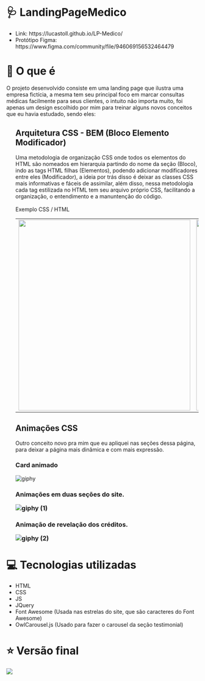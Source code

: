 # 🩺 LandingPageMedico

<ul>
  <li>Link: https://lucastoll.github.io/LP-Medico/ <br></li>
  <li>Protótipo Figma: https://www.figma.com/community/file/946069156532464479 </li>
</ul>


# 📄 O que é 
O projeto desenvolvido consiste em uma landing page que ilustra uma empresa fictícia, a mesma tem seu principal foco em marcar consultas médicas facilmente para seus clientes, o intuito não importa muito, foi apenas um design escolhido por mim para treinar alguns novos conceitos que eu havia estudado, sendo eles:

<ul>
  <h2>Arquitetura CSS - BEM (Bloco Elemento Modificador)</h2>
Uma metodologia de organização CSS onde todos os elementos do HTML são nomeados em hierarquia partindo do nome da seção (Bloco), indo as tags HTML filhas (Elementos), podendo adicionar modificadores entre eles (Modificador), a ideia por trás disso é deixar as classes CSS mais informativas e fáceis de assimilar, além disso, nessa metodologia cada tag estilizada no HTML tem seu arquivo próprio CSS, facilitando a organização, o entendimento e a manuntenção do código. 
<br>⠀
<br> Exemplo CSS / HTML
<table>
  <tr>
    <td><img height="500" width="450" src="https://i.imgur.com/qV2Lppt.png"></td>
    <td><img height="500" src="https://i.imgur.com/7lP6bxH.png"></td>
  </tr>
</table>

<h2>Animações CSS</h2>
Outro conceito novo pra mim que eu apliquei nas seções dessa página, para deixar a página mais dinâmica e com mais expressão. 

  <h3>Card animado</h3>
  
![giphy](https://user-images.githubusercontent.com/86172649/153883107-9997fadf-dec9-4fd7-8936-c7646e1615d6.gif)

  <h3>Animações em duas seções do site.
    
![giphy (1)](https://user-images.githubusercontent.com/86172649/153883086-deaa4f64-399f-468c-895a-c63ab0cfd931.gif)

  <h3>Animação de revelação dos créditos.
    
![giphy (2)](https://user-images.githubusercontent.com/86172649/153883099-7d88b441-3fac-4db7-88cb-3c2ec52d3fa2.gif)
</ul>
    
# 💻 Tecnologias utilizadas
<ul>
  <li>HTML</li>
  <li>CSS</li>
  <li>JS</li>
  <li>JQuery</li>
  <li>Font Awesome (Usada nas estrelas do site, que são caracteres do Font Awesome)</li>
  <li>OwlCarousel.js (Usado para fazer o carousel da seção testimonial)</li>
</ul>

    
# ⭐ Versão final
<img src="https://i.imgur.com/2yoG19a.png">
   



  
 

